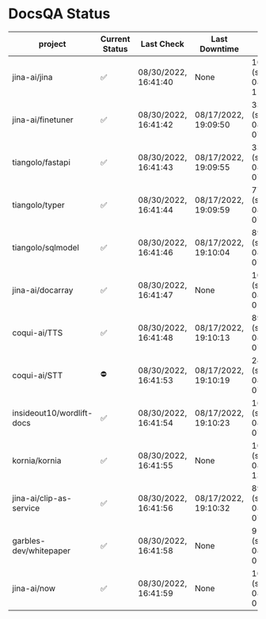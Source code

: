 # DocsQA Status

|         project         |Current Status|     Last Check     |   Last Downtime    |              % Uptime              |
|-------------------------|--------------|--------------------|--------------------|------------------------------------|
|jina-ai/jina             |✅            |08/30/2022, 16:41:40|None                |100.000 (since 08/29/2022, 11:24:14)|
|jina-ai/finetuner        |✅            |08/30/2022, 16:41:42|08/17/2022, 19:09:50|33.623 (since 08/15/2022, 07:09:42) |
|tiangolo/fastapi         |✅            |08/30/2022, 16:41:43|08/17/2022, 19:09:55|33.636 (since 08/15/2022, 07:09:42) |
|tiangolo/typer           |✅            |08/30/2022, 16:41:44|08/17/2022, 19:09:59|77.691 (since 08/15/2022, 07:09:42) |
|tiangolo/sqlmodel        |✅            |08/30/2022, 16:41:46|08/17/2022, 19:10:04|89.686 (since 08/15/2022, 07:09:42) |
|jina-ai/docarray         |✅            |08/30/2022, 16:41:47|None                |100.000 (since 08/24/2022, 01:39:12)|
|coqui-ai/TTS             |✅            |08/30/2022, 16:41:48|08/17/2022, 19:10:13|89.675 (since 08/15/2022, 07:09:42) |
|coqui-ai/STT             |⛔️           |08/30/2022, 16:41:53|08/17/2022, 19:10:19|243.731 (since 08/15/2022, 07:09:42)|
|insideout10/wordlift-docs|✅            |08/30/2022, 16:41:54|08/17/2022, 19:10:23|163.514 (since 08/15/2022, 07:09:42)|
|kornia/kornia            |✅            |08/30/2022, 16:41:55|None                |100.000 (since 08/30/2022, 13:49:49)|
|jina-ai/clip-as-service  |✅            |08/30/2022, 16:41:56|08/17/2022, 19:10:32|89.698 (since 08/15/2022, 07:09:42) |
|garbles-dev/whitepaper   |✅            |08/30/2022, 16:41:58|None                |91.053 (since 08/24/2022, 01:39:12) |
|jina-ai/now              |✅            |08/30/2022, 16:41:59|None                |100.000 (since 08/24/2022, 01:39:12)|
